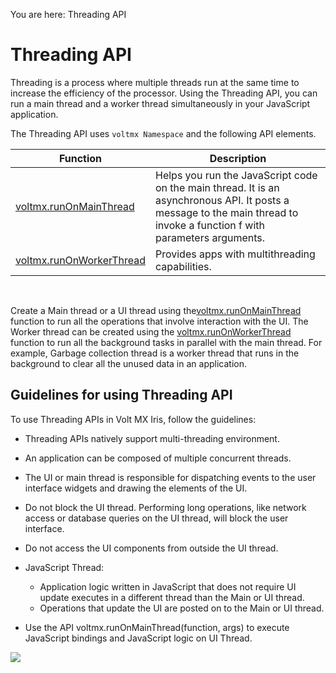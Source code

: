                             

You are here: Threading API

Threading API
=============

Threading is a process where multiple threads run at the same time to increase the efficiency of the processor. Using the Threading API, you can run a main thread and a worker thread simultaneously in your JavaScript application.

The Threading API uses `voltmx Namespace` and the following API elements.

  
| Function | Description |
| --- | --- |
| [voltmx.runOnMainThread](voltmx_functions_threadingapis.md#volt-mx-runonmainthread) | Helps you run the JavaScript code on the main thread. It is an asynchronous API. It posts a message to the main thread to invoke a function f with parameters arguments. |
| [voltmx.runOnWorkerThread](voltmx_functions_threadingapis.md#volt-mx-runonworkerthread) | Provides apps with multithreading capabilities. |

 

Create a Main thread or a UI thread using the[voltmx.runOnMainThread](voltmx_functions_threadingapis.md#volt-mx-runonmainthread) function to run all the operations that involve interaction with the UI. The Worker thread can be created using the [voltmx.runOnWorkerThread](voltmx_functions_threadingapis.md#volt-mx-runonworkerthread) function to run all the background tasks in parallel with the main thread. For example, Garbage collection thread is a worker thread that runs in the background to clear all the unused data in an application.

Guidelines for using Threading API
----------------------------------

To use Threading APIs in Volt MX Iris, follow the guidelines:

*   Threading APIs natively support multi-threading environment.
*   An application can be composed of multiple concurrent threads.
*   The UI or main thread is responsible for dispatching events to the user interface widgets and drawing the elements of the UI.
*   Do not block the UI thread. Performing long operations, like network access or database queries on the UI thread, will block the user interface.
*   Do not access the UI components from outside the UI thread. 
*   JavaScript Thread:
    
    *   Application logic written in JavaScript that does not require UI update executes in a different thread than the Main or UI thread.
    *   Operations that update the UI are posted on to the Main or UI thread.
*   Use the API voltmx.runOnMainThread(function, args) to execute JavaScript bindings and JavaScript logic on UI Thread.

![](resources/prettify/onload.png)
